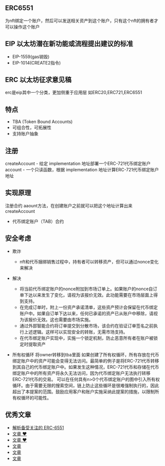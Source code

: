 ## ERC6551
为nft绑定一个账户，然后可以发送相关资产到这个账户，只有这个nft的拥有者才可以操作这个账户
## EIP 以太坊潜在新功能或流程提出建议的标准
- EIP-1559(gas销毁)
- EIP-1014(CREATE2指令)

## ERC 以太坊征求意见稿
erc是eip其中一个分类，更加侧重于应用层 如ERC20,ERC721,ERC6551

## 特点
- TBA (Token Bound Accounts)
- 可组合性，可拓展性
- 支持账户抽象

## 注册
createAccount - 给定 implementation 地址部署一个ERC-721代币绑定账户
account - 一个只读函数，根据 implementation 地址计算ERC-721代币绑定账户地址


## 实现原理
注册合约 aaount方法，在创建账户之前就可以把这个地址计算出来
createAccount
- 代币绑定账户（TAB）合约

## 安全考虑
- 欺诈
    - nft和代币捆绑销售过程中，持有者可以转移资产，但可以通过nonce变化来解决
- 解决
    - 将当前代币绑定账户的nonce附加到市场订单上。如果账户的nonce自订单下达以来发生了变化，请视为该报价无效。此功能需要在市场层面上得到支持。
    - 在完成订单时，附上一份资产承诺清单，这些资产预计会保留在代币绑定账户中。如果自订单下达以来，任何已承诺的资产已从账户中移除，请视为该报价无效。这也需要由市场实施。
    - 通过外部智能合约将订单提交到分散市场，该合约在验证订单签名之前执行上述逻辑。这样可以实现安全的转账，无需市场支持。
    - 在代币绑定账户实现中，实施一个锁定机制，防止恶意所有者在账户被锁定时提取资产



- 所有权循环 将owner转移到tba里面
如果创建了所有权循环，所有存放在代币绑定账户中的资产可能会变得无法访问。最简单的例子是将ERC-721代币转移到其自己的代币绑定账户中。如果发生这种情况，ERC-721代币和存储在代币绑定账户中的所有资产将永久无法访问，因为代币绑定账户无法执行转移ERC-721代币的交易。
可以在任何具有n>0个代币绑定账户的图中引入所有权循环。由于需要无限的搜索空间，链上防止这些循环是很难强制执行的，因此超出了本提案的范围。鼓励应用客户和账户实施采纳此提案的措施，以限制所有权循环的可能性。

## 优秀文章
- [解析备受关注的 ERC-6551](https://www.youtube.com/watch?v=nTDIf0ICokY)
- [文章 ❤️](https://tokenbound.org/)
- [文章 ❤️](https://learnblockchain.cn/article/6133#%E5%8F%82%E8%80%83%E5%AE%9E%E7%8E%B0)
- [文章](https://mp.weixin.qq.com/s/iMqZ4VEbAS-J4FekZdZxUw)
- [文章](https://www.odaily.news/post/5186273)
- [文章](https://eips.ethereum.org/EIPS/eip-6551)